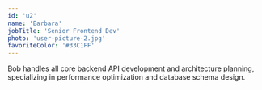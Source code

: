 ```yaml
---
id: 'u2'
name: 'Barbara'
jobTitle: 'Senior Frontend Dev'
photo: 'user-picture-2.jpg'
favoriteColor: '#33C1FF'
---
```

Bob handles all core backend API development and architecture planning, specializing in performance optimization and database schema design.